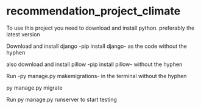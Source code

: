# recommendation_project_climate

To use this project you need to download and install python. preferably the latest version


Download and install django -pip install django- as the code without the hyphen

also download and install pillow -pip install pillow- without the hyphen

Run -py manage.py makemigrations- in the terminal without the hyphen

py manage.py migrate

Run py manage.py runserver to start testing
